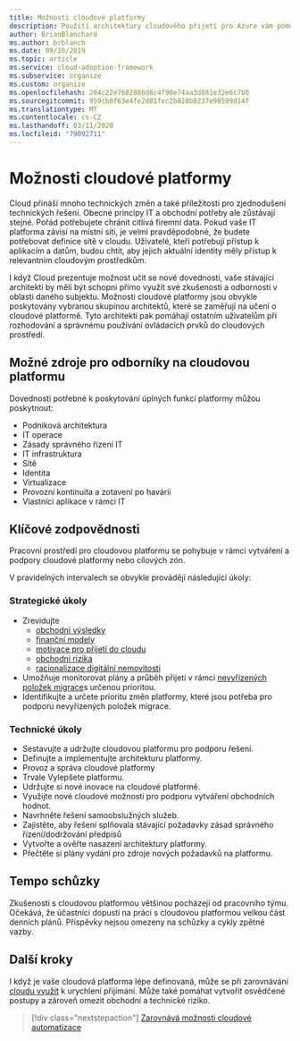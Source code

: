 ```yaml
---
title: Možnosti cloudové platformy
description: Použití architektury cloudového přijetí pro Azure vám pomůže pochopit vytváření schopností cloudových platforem.
author: BrianBlanchard
ms.author: brblanch
ms.date: 09/10/2019
ms.topic: article
ms.service: cloud-adoption-framework
ms.subservice: organize
ms.custom: organize
ms.openlocfilehash: 204c22e7682886d8c4f90e74aa3d881e32e6c7b0
ms.sourcegitcommit: 959cb0f63e4fe2d01fec2b820b8237e98599d14f
ms.translationtype: MT
ms.contentlocale: cs-CZ
ms.lasthandoff: 03/11/2020
ms.locfileid: "79092711"
---
```

# <a name="cloud-platform-capabilities"></a>Možnosti cloudové platformy

Cloud přináší mnoho technických změn a také příležitosti pro zjednodušení technických řešení. Obecné principy IT a obchodní potřeby ale zůstávají stejné. Pořád potřebujete chránit citlivá firemní data. Pokud vaše IT platforma závisí na místní síti, je velmi pravděpodobné, že budete potřebovat definice sítě v cloudu. Uživatelé, kteří potřebují přístup k aplikacím a datům, budou chtít, aby jejich aktuální identity měly přístup k relevantním cloudovým prostředkům.

I když Cloud prezentuje možnost učit se nové dovednosti, vaše stávající architekti by měli být schopni přímo využít své zkušenosti a odbornosti v oblasti daného subjektu. Možnosti cloudové platformy jsou obvykle poskytovány vybranou skupinou architektů, které se zaměřují na učení o cloudové platformě. Tyto architekti pak pomáhají ostatním uživatelům při rozhodování a správnému používání ovládacích prvků do cloudových prostředí.

## <a name="possible-sources-for-cloud-platform-expertise"></a>Možné zdroje pro odborníky na cloudovou platformu

Dovednosti potřebné k poskytování úplných funkcí platformy můžou poskytnout:

- Podniková architektura
- IT operace
- Zásady správného řízení IT
- IT infrastruktura
- Sítě
- Identita
- Virtualizace
- Provozní kontinuita a zotavení po havárii
- Vlastníci aplikace v rámci IT

## <a name="key-responsibilities"></a>Klíčové zodpovědnosti

Pracovní prostředí pro cloudovou platformu se pohybuje v rámci vytváření a podpory cloudové platformy nebo cílových zón.

V pravidelných intervalech se obvykle provádějí následující úkoly:

### <a name="strategic-tasks"></a>Strategické úkoly

- Zrevidujte
  - [obchodní výsledky](../strategy/business-outcomes/index.md)
  - [finanční modely](../strategy/financial-models.md)
  - [motivace pro přijetí do cloudu](../strategy/motivations.md)
  - [obchodní rizika](../govern/policy-compliance/risk-tolerance.md)
  - [racionalizace digitální nemovitosti](../digital-estate/index.md)
- Umožňuje monitorovat plány a průběh přijetí v rámci [nevyřízených položek migrace](../migrate/migration-considerations/assess/release-iteration-backlog.md)s určenou prioritou.
- Identifikujte a určete prioritu změn platformy, které jsou potřeba pro podporu nevyřízených položek migrace.

### <a name="technical-tasks"></a>Technické úkoly

- Sestavujte a udržujte cloudovou platformu pro podporu řešení.
- Definujte a implementujte architekturu platformy.
- Provoz a správa cloudové platformy
- Trvale Vylepšete platformu.
- Udržujte si nové inovace na cloudové platformě.
- Využijte nové cloudové možnosti pro podporu vytváření obchodních hodnot.
- Navrhněte řešení samoobslužných služeb.
- Zajistěte, aby řešení splňovala stávající požadavky zásad správného řízení/dodržování předpisů
- Vytvořte a ověřte nasazení architektury platformy.
- Přečtěte si plány vydání pro zdroje nových požadavků na platformu.

## <a name="meeting-cadence"></a>Tempo schůzky

Zkušenosti s cloudovou platformou většinou pocházejí od pracovního týmu. Očekává, že účastníci dopustí na práci s cloudovou platformou velkou část denních plánů. Příspěvky nejsou omezeny na schůzky a cykly zpětné vazby.

## <a name="next-steps"></a>Další kroky

I když je vaše cloudová platforma lépe definovaná, může se při zarovnávání [cloudu využít](./cloud-automation.md) k urychlení přijímání. Může také pomáhat vytvořit osvědčené postupy a zároveň omezit obchodní a technické riziko.

> [!div class="nextstepaction"]
> [Zarovnává možnosti cloudové automatizace](./cloud-automation.md)
